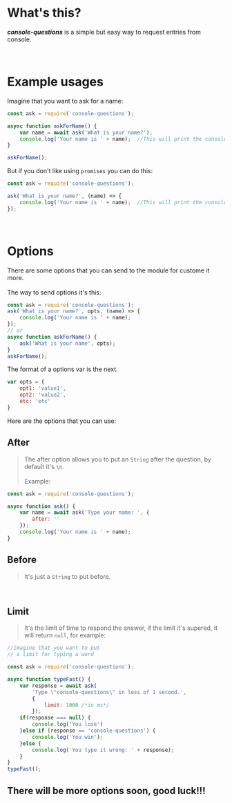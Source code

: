  \
What's this?
===============
***console-questions*** is a simple but easy way to request entries from console.

 \
Example usages
==============

Imagine that you want to ask for a name: 
```javascript
const ask = require('console-questions');

async function askForName() {
    var name = await ask('What is your name?');
    console.log('Your name is ' + name);  //This will print the console input
}

askForName();
```

But if you don't like using `promises` you can do this:

```javascript
const ask = require('console-questions');

ask('What is your name?', (name) => {
    console.log('Your name is ' + name);  //This will print the console input
});
```

 \
Options
=======

There are some options that you can send to the module for custome it more.
 \
 \
The way to send options it's this:
```javascript
const ask = require('console-questions');
ask('What is your name?', opts, (name) => {
    console.log('Your name is ' + name);
});
// or
async function askForName() {
    ask('What is your name', opts);
}
askForName();
```
The format of a options var is the next.
```javascript
var opts = {
    opt1: 'value1',
    opt2: 'value2',
    etc: 'etc'
}
```
Here are the options that you can use:
## After
>The after option allows you to put an `String` after the question, by default it's `\n`.
 \
 \
Example:
```javascript
const ask = require('console-questions');

async function ask() {
    var name = await ask('Type your name: ', {
        after: ''
    });
    console.log('Your name is ' + name);
}
```


## Before
>It's just a `String` to put before.

&nbsp;

## Limit
>It's the limit of time to respond the answer, if the limit it's supered, it will return `null`, for example:

```javascript
//imagine that you want to put
// a limit for typing a word

const ask = require('console-questions');

async function typeFast() {
    var response = await ask(
        'Type \"console-questions\" in less of 1 second.',
        {
            limit: 1000 /*in ms*/
        });
    if(response === null) {
        console.log('You lose')
    }else if (response == 'console-questions') {
        console.log('You win');
    }else {
        console.log('You type it wrong: ' + response);
    }
}
typeFast();
```

## There will be more options soon, good luck!!!